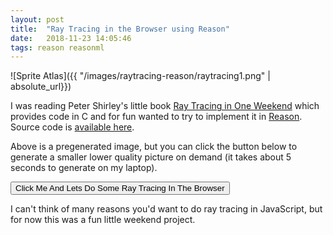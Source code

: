 ```yaml
---
layout: post
title:  "Ray Tracing in the Browser using Reason"
date:   2018-11-23 14:05:46
tags: reason reasonml
---
```



![Sprite Atlas]({{ "/images/raytracing-reason/raytracing1.png" | absolute_url}})

I was reading Peter Shirley's little book [Ray Tracing in One Weekend](http://in1weekend.blogspot.com/2016/01/ray-tracing-in-one-weekend.html) which provides code in C and for fun wanted to try to implement it in [Reason](https://reasonml.github.io/). Source code is [available here](https://github.com/wtfleming/reason-examples/tree/master/ray-tracer).

Above is a pregenerated image, but you can click the button below to generate a smaller lower quality picture on demand (it takes about 5 seconds to generate on my laptop).

<button id="calculate">Click Me And Lets Do Some Ray Tracing In The Browser</button>
<canvas id="demo" width="200" height="100"></canvas>

I can't think of many reasons you'd want to do ray tracing in JavaScript, but for now this was a fun little weekend project.

<script src="/js/reason-raytracer/Main.bs.695be687.js" charset="utf-8"></script>